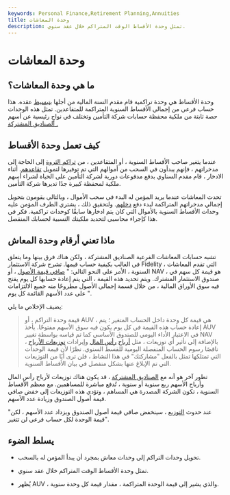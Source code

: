 ```yaml
---
keywords: Personal Finance,Retirement Planning,Annuities
title: وحدة المعاشات
description: تمثل وحدة الأقساط الوقت المتراكم خلال عقد سنوي.
---
```


# وحدة المعاشات
## ما هي وحدة المعاشات؟

وحدة الأقساط هي وحدة تراكمية قام مقدم السنة المالية من أجلها [بتبسيط](/annuitization) عقده. هذا حساب فرعي من إجمالي الأقساط السنوية المتراكمة للمتقاعدين. تمثل هذه الوحدات حصة ثابتة من ملكية محفظة حسابات شركة التأمين وتختلف في نواحٍ رئيسية عن أسهم [الصناديق المشتركة .](/mutualfund)

## كيف تعمل وحدة الأقساط

عندما يتغير صاحب الأقساط السنوية ، أو المتقاعدين ، من [تراكم الثروة](/accumulationphase) إلى الحاجة إلى مدخراتهم ، فإنهم يبدأون في السحب من أموالهم التي تم توفيرها لتمويل [تقاعدهم](/retirement). أثناء الادخار ، قام مقدم السناوي بدفع مدفوعات دورية لشركة التأمين على الحياة لشراء أسهم ملكية لمحفظة كبيرة جدًا تديرها شركة التأمين.

تحدث المعاشات عندما يريد المؤمن له البدء في سحب الأموال ، وبالتالي يقومون بتحويل إجمالي مدخراتهم المتراكمة لبدء دفع [دخلهم](/income). ولتحقيق ذلك ، يشتري الطرف المؤمن عليه وحدات الأقساط السنوية بالأموال التي كان يتم ادخارها سابقًا كوحدات تراكمية. فكر في هذا كإجراء محاسبي لتحديد ملكيتك النسبية لحسابك المنفصل.

## ماذا تعني أرقام وحدة المعاش

تشبه حسابات المعاشات الفرعية الصناديق المشتركة ، ولكن هناك فرق بينها وما يتعلق في الغالب بكيفية حساب قيمها. تشرح شركة الاستثمار Fidelity ، التي تقدم المعاشات السنوية ، الأمر على النحو التالي: " [صافي قيمة الأصول](/nav) ، أو NAV ، هو قيمة كل سهم في صندوق الاستثمار المشترك. ويتم تحديد هذه القيمة ، التي يتم إعادة حسابها كل يوم يفتح فيه سوق الأوراق المالية ، من خلال قسمة إجمالي الأصول مطروحًا منه جميع الالتزامات على عدد الأسهم القائمة كل يوم ".

يضيف الإخلاص ما يلي:

>

> قيمة وحدة التراكم ، أو AUV ، هي قيمة كل وحدة داخل الحساب المتغير ؛ يتم إعادة حساب هذه القيمة في كل يوم يكون فيه سوق الأسهم مفتوحًا. يأخذ AUV في الاعتبار الأداء اليومي للصندوق الأساسي كما تم قياسه بواسطة تغيير NAV بالإضافة إلى تأثير أي توزيعات ، مثل [أرباح](/capitalgain) [رأس المال](/capitalgain) وإيرادات [توزيعات الأرباح](/dividend) ، ناقصًا رسوم الحساب المنفصلة اليومية للقسط السنوي. نظرًا لأن قيمة الوحدات التي تمتلكها تمثل بالفعل "مشاركتك" في هذا النشاط ، فلن ترى أيًا من التوزيعات التي تم الإبلاغ عنها بشكل منفصل في بيان الأقساط السنوية.

>

تطور آخر هو أنه مع [الصناديق المشتركة](/mutualfund) ، قد يكون هناك توزيعات لأرباح رأس المال وأرباح الأسهم ربع سنوية أو سنوية ، تُدفع مباشرة للمساهمين. مع معظم الأقساط السنوية ، تكون الشركة المصدرة هي المساهم ، وتؤدي هذه التوزيعات إلى خفض صافي قيمة أصول الصندوق وزيادة عدد الأسهم.

"عند حدوث [التوزيع](/distribution) ، سينخفض ​​صافي قيمة أصول الصندوق ويزداد عدد الأسهم ، لكن قيمة الوحدة لكل حساب فرعي لن تتغير".

## يسلط الضوء

- تحويل وحدات التراكم إلى وحدات معاش بمجرد أن يبدأ المؤمن له بالسحب.

- تمثل وحدة الأقساط الوقت المتراكم خلال عقد سنوي.

- يُظهر AUV ، والذي يشير إلى قيمة الوحدة المتراكمة ، مقدار قيمة كل وحدة سنوية.

